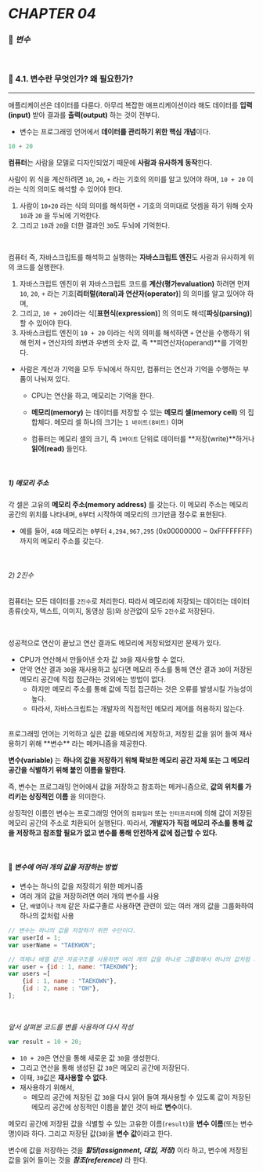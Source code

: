 #  _CHAPTER 04_

###  :pencil: ***변수***

<br>

### :page_facing_up: 4.1. 변수란 무엇인가? 왜 필요한가?

---

애플리케이션은 데이터를 다룬다. 아무리 복잡한 애프리케이션이라 해도 데이터를 **입력(input)** 받아 결과를 **출력(output)** 하는 것이 전부다. 

- 변수는 프로그래밍 언어에서 **데이터를 관리하기 위한 핵심 개념**이다. 

```javascript
10 + 20
```

**컴퓨터**는 사람을 모델로 디자인되었기 때문에 **사람과 유사하게 동작**한다.

사람이 위 식을 계산하려면 `10`, `20`, `+` 라는 기호의 의미를 알고 있어야 하며, `10 + 20` 이라는 식의 의미도 해석할 수 있어야 한다. 

1) 사람이 `10+20` 라는 식의 의미를 해석하면 `+` 기호의 의미대로 덧셈을 하기 위해 숫자 `10`과 `20` 을 두뇌에 기억한다. 
2) 그리고 `10`과 `20`을 더한 결과인 `30`도 두뇌에 기억한다.

<br>

컴퓨터 즉, 자바스크립트를 해석하고 실행하는 **자바스크립트 엔진**도 사람과 유사하게 위의 코드를 실행한다. 

1) 자바스크립트 엔진이 위 자바스크립트 코드를 **계산(평가evaluation)** 하려면 먼저 `10`, `20`, `+` 라는 기호[**리터럴(iteral)과 연산자(operator)**] 의 의미를 알고 있어야 하며, 
2) 그리고, `10 + 20`이라는 식[**표현식(expression)**] 의 의미도 해석[**파싱(parsing)**]할 수 있어야 한다. 
3) 자바스크립트 엔진이 `10 + 20` 이라는 식의 의미를 해석하면 `+` 연산을 수행하기 위해 먼저 `+` 연산자의 좌변과 우변의 숫자 값, 즉 **피연산자(operand)**를 기억한다. 

- 사람은 계산과 기억을 모두 두뇌에서 하지만, 컴퓨터는 연산과 기억을 수행하는 부품이 나눠져 있다. 

  - CPU는 연산을 하고, 메모리는 기억을 한다.

  - **메모리(memory)** 는 데이터를 저장할 수 있는 **메모리 셀(memory cell)** 의 집합체다. 메모리 셀 하나의 크기는 `1 바이트(8비트)` 이며
  - 컴퓨터는 메모리 셀의 크기, 즉 `1바이트` 단위로 데이터를 **저장(write)**하거나 **읽어(read)** 들인다.

<br>

##### 1) 메모리 주소

각 셀은 고유의 **메모리 주소(memory address)** 를 갖는다. 이 메모리 주소는 메모리 공간의 위치를 나타내며, `0`부터 시작하여 메모리의 크기만큼 정수로 표현된다.

- 예를 들어, `4GB` 메모리는 `0`부터 `4,294,967,295` (0x00000000 ~ 0xFFFFFFFF) 까지의 메모리 주소를 갖는다.

<br>

###### 2) 2진수

컴퓨터는 모든 데이터를 `2진수`로 처리한다. 따라서 메모리에 저장되는 데이터는 데이터 종류(숫자, 텍스트, 이미지, 동영상 등)와 상관없이 모두 `2진수`로 저장된다.

<br>

성공적으로 연산이 끝났고 연산 결과도 메모리에 저장되었지만 문제가 있다.

- CPU가 연산해서 만들어낸 숫자 값 `30`을 재사용할 수 없다.
- 만약 연산 결과 `30`을 재사용하고 싶다면 메모리 주소를 통해 연산 결과 `30`이 저장된 메모리 공간에 직접 접근하는 것외에는 방법이 없다. 
  - 하지만 메모리 주소를 통해 값에 직접 접근하는 것은 오류를 발생시킬 가능성이 높다.
  - 따라서, 자바스크립트는 개발자의 직접적인 메모리 제어를 허용하지 않는다.

<br>
프로그래밍 언어는 기억하고 싶은 값을 메모리에 저장하고, 저장된 값을 읽어 들여 재사용하기 위해 **변수** 라는 메커니즘을 제공한다.

**변수(variable)** 는 **하나의 값을 저장하기 위해 확보한 메모리 공간 자체 또는 그 메모리 공간을 식별하기 위해 붙인 이름을 말한다.**

즉, 변수는 프로그래밍 언어에서 값을 저장하고 참조하는 메커니즘으로, **값의 위치를 가리키는 상징적인 이름** 을 의미한다. 

상징적인 이름인 변수는 프로그래밍 언어의 `컴파일러` 또는 `인터프리터`에 의해 값이 저장된 메모리 공간의 주소로 치환되어 실행된다. 따라서, **개발자가 직접 메모리 주소를 통해 값을 저장하고 참조할 필요가 없고 변수를 통해 안전하게 값에 접근할 수 있다.**

<br>

#### :file_folder: _변수에 여러 개의 값을 저장하는 방법_

- 변수는 하나의 값을 저장히기 위한 메커니즘
- 여러 개의 값을 저장하려면 여러 개의 변수를 사용
- 단, `배열`이나 `객체` 같은 자료구졸르 사용하면 관련이 있는 여러 개의 값을 그룹화하여 하나의 값처럼 사용

```javascript
// 변수는 하나의 값을 저장하기 위한 수단이다.
var userId = 1;
var userName = "TAEKWON";

// 객체나 배열 같은 자료구조를 사용하면 여러 개의 값을 하나로 그룹화해서 하나의 값처럼 사용할 수 있다.
var user = {id : 1, name: "TAEKOWN"};
var users =[
    {id : 1, name : "TAEKOWN"},
    {id : 2, name : "OH"},
];
```

<br>

_앞서 살펴본 코드를 변를 사용하여 다시 작성_

```javascript
var result = 10 + 20;
```

- `10 + 20`은 연산을 통해 새로운 값 `30`을 생성한다.
- 그리고 연산을 통해 생성된 값 `30`은 메모리 공간에 저장된다.
- 이때, `30`값은 **재사용할 수 없다.**
- 재사용하기 위해서,
  - 메모리 공간에 저장된 값 `30`을 다시 읽어 들여 재사용할 수 있도록 값이 저장된 메모리 공간에 상징적인 이름을 붙인 것이 바로 **변수**이다.

메모리 공간에 저장된 값을 식별할 수 있는 고유한 이름(`result`)을 **변수 이름**(또는 변수명)이라 하다. 그리고 저장된 값(`30`)을 **변수 값**이라고 한다.

변수에 값을 저장하는 것을 ***할당(assignment, 대입, 저장)*** 이라 하고, 변수에 저장된 값을 읽어 들이는 것을 ***참조(reference)*** 라 한다.



